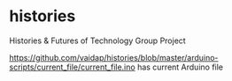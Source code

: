 # histories
Histories &amp; Futures of Technology Group Project

https://github.com/vaidap/histories/blob/master/arduino-scripts/current_file/current_file.ino has current Arduino file